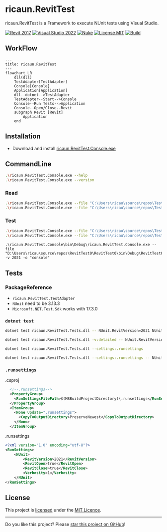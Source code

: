 # ricaun.RevitTest

ricaun.RevitTest is a Framework to execute NUnit tests using Visual Studio.

[![Revit 2017](https://img.shields.io/badge/Revit-2017+-blue.svg)](https://github.com/ricaun-io/ricaun.RevitTest)
[![Visual Studio 2022](https://img.shields.io/badge/Visual%20Studio-2022-blue)](https://github.com/ricaun-io/ricaun.RevitTest)
[![Nuke](https://img.shields.io/badge/Nuke-Build-blue)](https://nuke.build/)
[![License MIT](https://img.shields.io/badge/License-MIT-blue.svg)](LICENSE)
[![Build](https://github.com/ricaun-io/ricaun.RevitTest/actions/workflows/Build.yml/badge.svg)](https://github.com/ricaun-io/ricaun.RevitTest/actions)

## WorkFlow

```mermaid
---
title: ricaun.RevitTest
---
flowchart LR
    dll(dll)
    TestAdapter[TestAdapter]
    Console[Console]
    Application[Application]
    dll--dotnet-->TestAdapter
    TestAdapter--Start-->Console
    Console--Run Tests-->Application
    Console-.Open/Close.-Revit
    subgraph Revit [Revit]
        Application
    end
```

## Installation

* Download and install [ricaun.RevitTest.Console.exe](https://github.com/ricaun-io/ricaun.RevitTest/releases/latest/download/ricaun.RevitTest.Console.zip)

## CommandLine

```bash
.\ricaun.RevitTest.Console.exe --help
.\ricaun.RevitTest.Console.exe --version
```

### Read
```bash
.\ricaun.RevitTest.Console.exe --file "C:\Users\ricau\source\repos\TestProject.Tests\TestProject.Tests\bin\Debug\TestProject.Tests.dll" --read
.\ricaun.RevitTest.Console.exe --file "C:\Users\ricau\source\repos\TestProject.Tests\TestProject.Tests\bin\Debug\TestProject.Tests.dll" --read --output "output.json"
```

### Test
```bash
.\ricaun.RevitTest.Console.exe --file "C:\Users\ricau\source\repos\TestProject.Tests\TestProject.Tests\bin\Debug\TestProject.Tests.dll" --output "console"
.\ricaun.RevitTest.Console.exe --file "C:\Users\ricau\source\repos\TestProject.Tests\TestProject.Tests\bin\Debug\TestProject.Tests.dll" -v 2021 -o "console" --close
```

```
.\ricaun.RevitTest.Console\bin\Debug\ricaun.RevitTest.Console.exe --file "D:\Users\ricau\source\repos\RevitTest0\RevitTest0\bin\Debug\RevitTest0.dll" -v 2021 -o "console"
```

## Tests
### PackageReference 

* `ricaun.RevitTest.TestAdapter`
* `NUnit` need to be 3.13.3
* `Microsoft.NET.Test.Sdk` works with 17.3.0

### `dotnet test`
```bash
dotnet test ricaun.RevitTest.Tests.dll -- NUnit.RevitVersion=2021 NUnit.RevitOpen=true NUnit.RevitClose=true
```
```bash
dotnet test ricaun.RevitTest.Tests.dll -v:detailed -- NUnit.RevitVersion=2021 NUnit.RevitOpen=True NUnit.RevitClose=True NUnit.Verbosity=1
```
```bash
dotnet test ricaun.RevitTest.Tests.dll --settings:.runsettings
```
```bash
dotnet test ricaun.RevitTest.Tests.dll --settings:.runsettings -- NUnit.RevitVersion=2023
```

### `.runsettings`
.csproj
```xml
  <!--.runsettings-->
  <PropertyGroup>
    <RunSettingsFilePath>$(MSBuildProjectDirectory)\.runsettings</RunSettingsFilePath>
  </PropertyGroup>
  <ItemGroup>
    <None Update=".runsettings">
      <CopyToOutputDirectory>PreserveNewest</CopyToOutputDirectory>
    </None>
  </ItemGroup>
```
.runsettings
```xml
<?xml version="1.0" encoding="utf-8"?>
<RunSettings>
	<NUnit>
		<RevitVersion>2021</RevitVersion>
		<RevitOpen>true</RevitOpen>
		<RevitClose>true</RevitClose>
		<Verbosity>1</Verbosity>
	</NUnit>
</RunSettings>
```

## License

This project is [licensed](LICENSE) under the [MIT Licence](https://en.wikipedia.org/wiki/MIT_License).

---

Do you like this project? Please [star this project on GitHub](https://github.com/ricaun-io/ricaun.RevitTest/stargazers)!